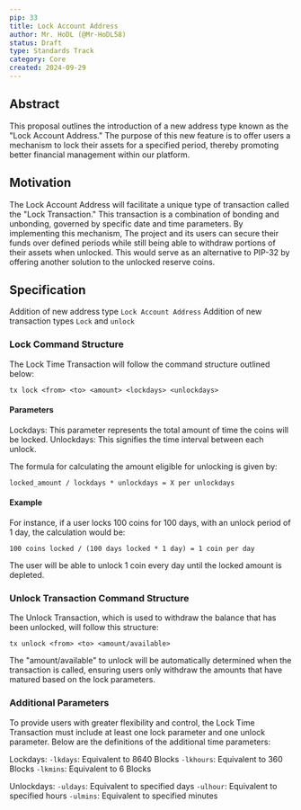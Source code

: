 ```yaml
---
pip: 33
title: Lock Account Address
author: Mr. HoDL (@Mr-HoDL58)
status: Draft
type: Standards Track
category: Core
created: 2024-09-29
---
```


## Abstract

This proposal outlines the introduction of a new address type known as the "Lock Account Address." The purpose 
of this new feature is to offer users a mechanism to lock their assets for a specified period, thereby 
promoting better financial management within our platform.

## Motivation

The Lock Account Address will facilitate a unique type of transaction called the "Lock Transaction." This 
transaction is a combination of bonding and unbonding, governed by specific date and time parameters. 
By implementing this mechanism, The project and its users can secure their funds over defined periods while 
still being able to withdraw portions of their assets when unlocked. This would serve as an alternative to 
PIP-32 by offering another solution to the unlocked reserve coins.

## Specification

Addition of new address type `Lock Account Address`
Addition of new transaction types `Lock` and `unlock`

### Lock Command Structure

The Lock Time Transaction will follow the command structure outlined below:

`tx lock <from> <to> <amount> <lockdays> <unlockdays>`

#### Parameters

Lockdays: This parameter represents the total amount of time the coins will be locked.
Unlockdays: This signifies the time interval between each unlock.

The formula for calculating the amount eligible for unlocking is given by:

`locked_amount / lockdays * unlockdays = X per unlockdays`

#### Example

For instance, if a user locks 100 coins for 100 days, with an unlock period of 1 day, the calculation would be:

`100 coins locked / (100 days locked * 1 day) = 1 coin per day`

The user will be able to unlock 1 coin every day until the locked amount is depleted.

### Unlock Transaction Command Structure

The Unlock Transaction, which is used to withdraw the balance that has been unlocked, will follow this structure:

 `tx unlock <from> <to> <amount/available>`

The "amount/available" to unlock will be automatically determined when the transaction is called, ensuring users only withdraw the amounts that have matured based on the lock parameters.

### Additional Parameters

To provide users with greater flexibility and control, the Lock Time Transaction must include at least one lock parameter and one unlock parameter. Below are the definitions of the additional time parameters:

Lockdays:
    `-lkdays`: Equivalent to 8640 Blocks
    `-lkhours`: Equivalent to 360 Blocks
    `-lkmins`: Equivalent to 6 Blocks

Unlockdays:
    `-uldays`: Equivalent to specified days
    `-ulhour`: Equivalent to specified hours
    `-ulmins`: Equivalent to specified minutes


